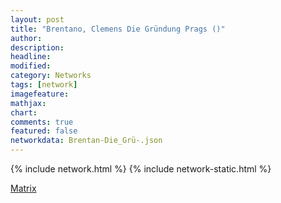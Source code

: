 ```yaml
---
layout: post
title: "Brentano, Clemens Die Gründung Prags ()"
author:
description:
headline:
modified:
category: Networks
tags: [network]
imagefeature: 
mathjax: 
chart: 
comments: true
featured: false
networkdata: Brentan-Die_Grü-.json
---
```

{% include network.html %}
{% include network-static.html %}
<div class="row">
  <div class="small-2 small-centered columns"><a href="/matrix0021">Matrix</a>
</div>
</div>
